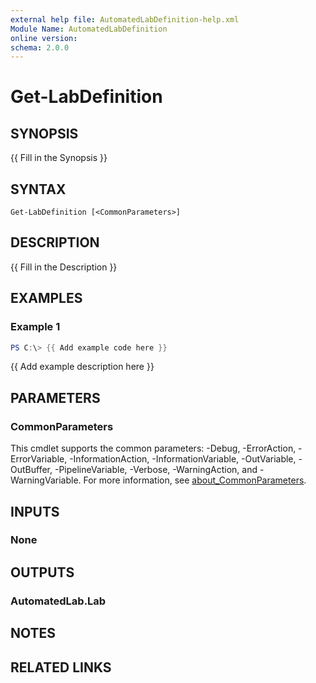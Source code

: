 ```yaml
---
external help file: AutomatedLabDefinition-help.xml
Module Name: AutomatedLabDefinition
online version:
schema: 2.0.0
---
```


# Get-LabDefinition

## SYNOPSIS
{{ Fill in the Synopsis }}

## SYNTAX

```
Get-LabDefinition [<CommonParameters>]
```

## DESCRIPTION
{{ Fill in the Description }}

## EXAMPLES

### Example 1
```powershell
PS C:\> {{ Add example code here }}
```

{{ Add example description here }}

## PARAMETERS

### CommonParameters
This cmdlet supports the common parameters: -Debug, -ErrorAction, -ErrorVariable, -InformationAction, -InformationVariable, -OutVariable, -OutBuffer, -PipelineVariable, -Verbose, -WarningAction, and -WarningVariable. For more information, see [about_CommonParameters](http://go.microsoft.com/fwlink/?LinkID=113216).

## INPUTS

### None

## OUTPUTS

### AutomatedLab.Lab

## NOTES

## RELATED LINKS
